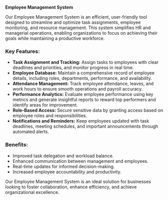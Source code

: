 

**Employee Management System**  

Our Employee Management System is an efficient, user-friendly tool designed to streamline and optimize task assignments, employee monitoring, and resource management. This system simplifies HR and managerial operations, enabling organizations to focus on achieving their goals while maintaining a productive workforce.  

### Key Features:  
- **Task Assignment and Tracking:** Assign tasks to employees with clear deadlines and priorities, and monitor progress in real time.  
- **Employee Database:** Maintain a comprehensive record of employee details, including roles, departments, performance, and availability.  
- **Attendance Management:** Track employee attendance, leaves, and work hours to ensure smooth operations and payroll accuracy.  
- **Performance Analytics:** Evaluate employee performance using key metrics and generate insightful reports to reward top performers and identify areas for improvement.  
- **Role-Based Access:** Secure sensitive data by granting access based on employee roles and responsibilities.  
- **Notifications and Reminders:** Keep employees updated with task deadlines, meeting schedules, and important announcements through automated alerts.  

### Benefits:  
- Improved task delegation and workload balance.  
- Enhanced communication between management and employees.  
- Real-time updates for informed decision-making.  
- Increased employee accountability and productivity.  

Our Employee Management System is an ideal solution for businesses looking to foster collaboration, enhance efficiency, and achieve organizational excellence.
